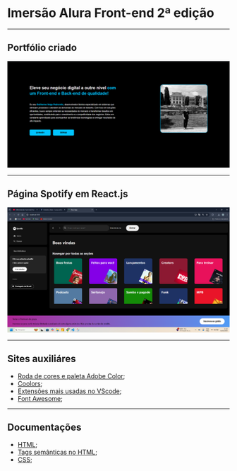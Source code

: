 # Imersão Alura Front-end 2ª edição

---

## Portfólio criado

<img src="./public/Page_Portfolio.png">

---

## Página Spotify em React.js

<img src="./public/Page_Spotify.png">

---

## Sites auxiliáres

- [Roda de cores e paleta Adobe Color](https://color.adobe.com/pt/create/color-wheel);
- [Coolors](https://coolors.co/);
- [Extensões mais usadas no VScode](https://www.alura.com.br/artigos/extensoes-vs-code-descubra-as-mais-usadas);
- [Font Awesome](https://fontawesome.com/);

---
## Documentações

- [HTML](https://www.w3schools.com/Html/html_intro.asp);
- [Tags semânticas no HTML](https://developer.mozilla.org/pt-BR/docs/Glossary/Semantics);
- [CSS](https://www.w3schools.com/css/);